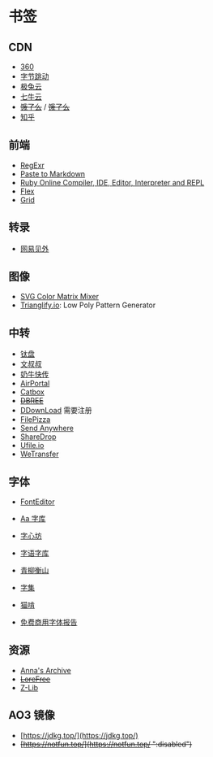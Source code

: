 # 书签

## CDN

- [360](https://cdn.baomitu.com/)
- [字节跳动](https://cdn.bytedance.com/)
- [极兔云](https://www.bootcdn.cn)
- [七牛云](https://staticfile.org/)
- ~~[饿了么](https://github.elemecdn.com/ ":disabled")~~ / ~~[饿了么](https://npm.elemecdn.com/ ":disabled")~~
- [知乎](https://unpkg.zhimg.com/)

## 前端

- [RegExr](https://regexr.com/)
- [Paste to Markdown](https://euangoddard.github.io/clipboard2markdown/)
- [Ruby Online Compiler, IDE, Editor, Interpreter and REPL](https://repl.it/languages/ruby)
- [Flex](https://flexbox.malven.co/)
- [Grid](https://grid.malven.co/)

## 转录

- [网易见外](https://jianwai.youdao.com/)

## 图像

- [SVG Color Matrix Mixer](https://fecolormatrix.com/)
- [Trianglify.io](https://trianglify.io/): Low Poly Pattern Generator

## 中转

- [钛盘](http://tmp.link)
- [文叔叔](https://www.wenshushu.cn)
- [奶牛快传](https://cowtransfer.com)
- [AirPortal](https://rthsoftware.cn/airportal)
- [Catbox](https://catbox.moe)
- ~~[DBREE](https://dbree.org)~~
- [DDownLoad](https://ddownload.com/) 需要注册
- [FilePizza](https://file.pizza)
- [Send Anywhere](https://send-anywhere.com)
- [ShareDrop](https://www.sharedrop.io)
- [Ufile.io](https://ufile.io/)
- [WeTransfer](https://wetransfer.com)

## 字体

- [FontEditor](https://kekee000.github.io/fonteditor/)
- [Aa 字库](https://www.aafont.com.cn/)
- [字心坊](http://www.fontheart.com/col.jsp?id=116)
- [字语字库](http://www.thinkfont.com/)
- [青柳衡山](https://opentype.jp/freemouhitufont.htm)


- [字集](https://wordshub.github.io/free-font/)
- [猫啃](https://www.maoken.com/all-fonts)
- [免费商用字体报告](https://docs.qq.com/sheet/DV1RBT2pOWE1pS2VU?tab=5j0xfq)

## 资源

- [Anna's Archive](https://annas-archive.org/)
- ~~[LoreFree](https://ebook2.lorefree.com/ ":disabled")~~
- [Z-Lib](https://z-lib.by/)

## AO3 镜像

- [https://jdkg.top/](https://jdkg.top/)
- ~~[https://notfun.top/](https://notfun.top/ ":disabled")~~



